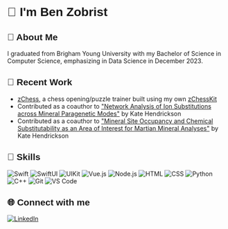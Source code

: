 <style>
  @font-face {
    font-family: "ben-handwritten";
    src: url("./assets/Ben_handwriting-Regular.ttf") format("truetype");
    font-weight: normal;
    font-style: normal;
  }
  h1,h2,h3,h4,h5,h6 {
    font-family: "ben-handwritten", sans-serif;
  }
</style>

# 👋 I'm Ben Zobrist

## 🚀 About Me

I graduated from Brigham Young University with my Bachelor of Science in Computer Science, emphasizing in Data Science in December 2023.

## 🌟 Recent Work

- [zChess](https://www.zchess.app), a chess opening/puzzle trainer built using my own [zChessKit](https://www.github.com/zobiejrz/zChessKit)
- Contributed as a coauthor to ["Network Analysis of Ion Substitutions across Mineral Paragenetic Modes"](https://gsameetings.secure-platform.com/connects25/solicitations/103002/sessiongallery/schedule/items/95194/application/10773) by Kate Hendrickson
- Contributed as a coauthor to ["Mineral Site Occupancy and Chemical Substitutability as an Area of Interest for Martian Mineral Analyses"](https://www.hou.usra.edu/meetings/lpsc2025/pdf/2641.pdf) by Kate Hendrickson

## 💪 Skills

![Swift](https://img.shields.io/badge/-Swift-FA7343?style=flat&logo=swift&logoColor=white)
![SwiftUI](https://img.shields.io/badge/SwiftUI-524520?logo=swift)
![UIKit](https://img.shields.io/badge/UIKit-white?logo=swift&?style=social)
![Vue.js](https://img.shields.io/badge/Vue.js-35495E?style=flat&logo=vuedotjs&logoColor=4FC08D)
![Node.js](https://img.shields.io/badge/-Node.js-339933?style=flat&logo=node.js&logoColor=white)
![HTML](https://img.shields.io/badge/-HTML-E34F26?style=flat&logo=html5&logoColor=white)
![CSS](https://img.shields.io/badge/-CSS-1572B6?style=flat&logo=css3&logoColor=white)
![Python](https://img.shields.io/badge/-Python-3776AB?style=flat&logo=python&logoColor=white)
![C++](https://img.shields.io/badge/-C++-00599C?style=flat&logo=c%2B%2B&logoColor=white)
![Git](https://img.shields.io/badge/-Git-F05032?style=flat&logo=git&logoColor=white)
![VS Code](https://img.shields.io/badge/-VS%20Code-007ACC?style=flat&logo=visual-studio-code&logoColor=white)

## 🌐 Connect with me

[![LinkedIn](https://img.shields.io/badge/LinkedIn-Connect-blue)](https://www.linkedin.com/in/ben-zobrist)
